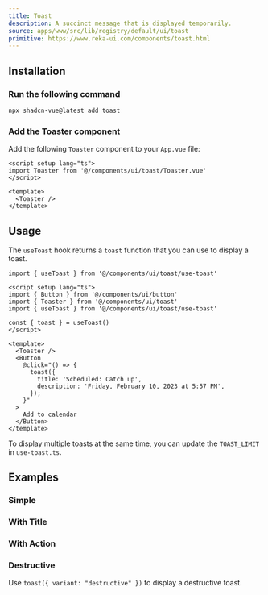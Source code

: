 ```yaml
---
title: Toast
description: A succinct message that is displayed temporarily.
source: apps/www/src/lib/registry/default/ui/toast
primitive: https://www.reka-ui.com/components/toast.html
---
```


<ComponentPreview name="ToastDemo" />

## Installation

<Steps>

### Run the following command

```bash
npx shadcn-vue@latest add toast
```

### Add the Toaster component

Add the following `Toaster` component to your `App.vue` file:

```vue title="App.vue" {2,6}
<script setup lang="ts">
import Toaster from '@/components/ui/toast/Toaster.vue'
</script>

<template>
  <Toaster />
</template>
```

</Steps>

## Usage

The `useToast` hook returns a `toast` function that you can use to display a toast.

```tsx
import { useToast } from '@/components/ui/toast/use-toast'
```

```vue
<script setup lang="ts">
import { Button } from '@/components/ui/button'
import { Toaster } from '@/components/ui/toast'
import { useToast } from '@/components/ui/toast/use-toast'

const { toast } = useToast()
</script>

<template>
  <Toaster />
  <Button
    @click="() => {
      toast({
        title: 'Scheduled: Catch up',
        description: 'Friday, February 10, 2023 at 5:57 PM',
      });
    }"
  >
    Add to calendar
  </Button>
</template>
```

<Callout>

To display multiple toasts at the same time, you can update the `TOAST_LIMIT` in `use-toast.ts`.

</Callout>

## Examples

### Simple

<ComponentPreview name="ToastSimple" />

### With Title

<ComponentPreview name="ToastWithTitle" />

### With Action

<ComponentPreview name="ToastWithAction" />

### Destructive

Use `toast({ variant: "destructive" })` to display a destructive toast.

<ComponentPreview name="ToastDestructive" />
